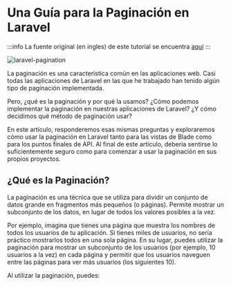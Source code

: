 # Una Guía para la Paginación en Laravel

:::info
La fuente original (en ingles) de este tutorial se encuentra [aquí](https://laravel-news.com/laravel-pagination)
:::

![laravel-pagination](./img/laravel-pagination.avif)

La paginación es una característica común en las aplicaciones web. Casi todas las aplicaciones de Laravel en las que he trabajado han tenido algún tipo de paginación implementada.

Pero, ¿qué es la paginación y por qué la usamos? ¿Cómo podemos implementar la paginación en nuestras aplicaciones de Laravel? ¿Y cómo decidimos qué método de paginación usar?

En este artículo, responderemos esas mismas preguntas y exploraremos cómo usar la paginación en Laravel tanto para las vistas de Blade como para los puntos finales de API. Al final de este artículo, debería sentirse lo suficientemente seguro como para comenzar a usar la paginación en sus propios proyectos.

## ¿Qué es la Paginación?

La paginación es una técnica que se utiliza para dividir un conjunto de datos grande en fragmentos más pequeños (o páginas). Permite mostrar un subconjunto de los datos, en lugar de todos los valores posibles a la vez.

Por ejemplo, imagina que tienes una página que muestra los nombres de todos los usuarios de tu aplicación. Si tienes miles de usuarios, no sería práctico mostrarlos todos en una sola página. En su lugar, puedes utilizar la paginación para mostrar un subconjunto de los usuarios (por ejemplo, 10 usuarios a la vez) en cada página y permitir que los usuarios naveguen entre las páginas para ver más usuarios (los siguientes 10).

Al utilizar la paginación, puedes:

